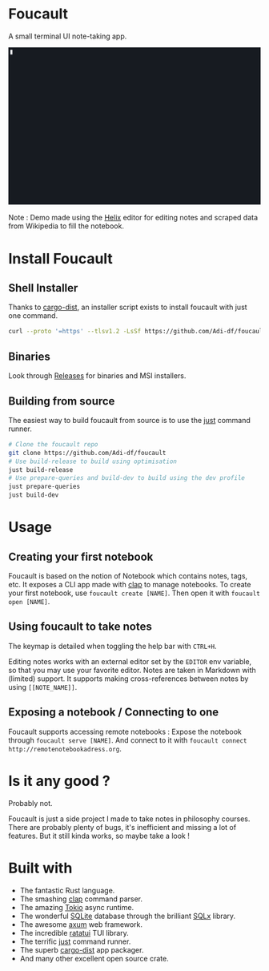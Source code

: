 # Foucault
A small terminal UI note-taking app.

![Demo](doc/demo.gif)

Note : Demo made using the [Helix](https://github.com/helix-editor/helix) editor for editing notes and scraped data from Wikipedia to fill the notebook.

# Install Foucault

## Shell Installer

Thanks to [cargo-dist](https://github.com/axodotdev/cargo-dist), an installer script exists to install foucault with just one command.

```sh
curl --proto '=https' --tlsv1.2 -LsSf https://github.com/Adi-df/foucault/releases/download/v0.3.1/foucault-installer.sh | sh
```

## Binaries

Look through [Releases](https://github.com/Adi-df/foucault/releases) for binaries and MSI installers.

## Building from source

The easiest way to build foucault from source is to use the [just](https://github.com/casey/just) command runner.

```sh
# Clone the foucault repo
git clone https://github.com/Adi-df/foucault
# Use build-release to build using optimisation
just build-release
# Use prepare-queries and build-dev to build using the dev profile
just prepare-queries
just build-dev
```

# Usage

## Creating your first notebook

Foucault is based on the notion of Notebook which contains notes, tags, etc.
It exposes a CLI app made with [clap](https://github.com/clap-rs/clap) to manage notebooks.
To create your first notebook, use `foucault create [NAME]`.
Then open it with `foucault open [NAME]`.

## Using foucault to take notes

The keymap is detailed when toggling the help bar with `CTRL+H`.

Editing notes works with an external editor set by the `EDITOR` env variable, so that you may use your favorite editor.
Notes are taken in Markdown with (limited) support. It supports making cross-references between notes by using `[[NOTE_NAME]]`.

## Exposing a notebook / Connecting to one

Foucault supports accessing remote notebooks : Expose the notebook through `foucault serve [NAME]`. And connect to it with `foucault connect http://remotenotebookadress.org`.

# Is it any good ?

Probably not.

Foucault is just a side project I made to take notes in philosophy courses.
There are probably plenty of bugs, it's inefficient and missing a lot of features.
But it still kinda works, so maybe take a look !

# Built with

  - The fantastic Rust language.
  - The smashing [clap](https://github.com/clap-rs/clap) command parser.
  - The amazing [Tokio](https://github.com/tokio-rs/tokio) async runtime.
  - The wonderful [SQLite](https://www.sqlite.org/) database through the brilliant [SQLx](https://github.com/launchbadge/sqlx) library.
  - The awesome [axum](https://github.com/tokio-rs/axum) web framework.
  - The incredible [ratatui](https://github.com/ratatui-org/ratatui) TUI library.
  - The terrific [just](https://github.com/casey/just) command runner.
  - The superb [cargo-dist](https://github.com/axodotdev/cargo-dist) app packager.
  - And many other excellent open source crate.
